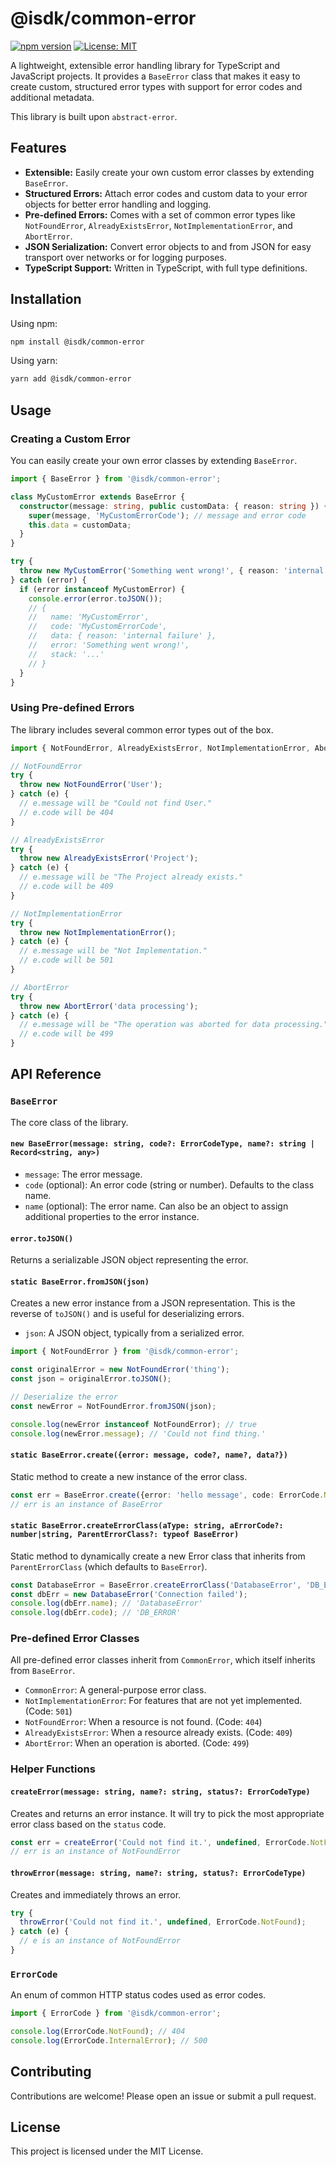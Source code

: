 # @isdk/common-error

[![npm version](https://img.shields.io/npm/v/@isdk/common-error.svg)](https://www.npmjs.com/package/@isdk/common-error)
[![License: MIT](https://img.shields.io/badge/License-MIT-yellow.svg)](https://opensource.org/licenses/MIT)

A lightweight, extensible error handling library for TypeScript and JavaScript projects. It provides a `BaseError` class that makes it easy to create custom, structured error types with support for error codes and additional metadata.

This library is built upon `abstract-error`.

## Features

- **Extensible:** Easily create your own custom error classes by extending `BaseError`.
- **Structured Errors:** Attach error codes and custom data to your error objects for better error handling and logging.
- **Pre-defined Errors:** Comes with a set of common error types like `NotFoundError`, `AlreadyExistsError`, `NotImplementationError`, and `AbortError`.
- **JSON Serialization:** Convert error objects to and from JSON for easy transport over networks or for logging purposes.
- **TypeScript Support:** Written in TypeScript, with full type definitions.

## Installation

Using npm:

```bash
npm install @isdk/common-error
```

Using yarn:

```bash
yarn add @isdk/common-error
```

## Usage

### Creating a Custom Error

You can easily create your own error classes by extending `BaseError`.

```typescript
import { BaseError } from '@isdk/common-error';

class MyCustomError extends BaseError {
  constructor(message: string, public customData: { reason: string }) {
    super(message, 'MyCustomErrorCode'); // message and error code
    this.data = customData;
  }
}

try {
  throw new MyCustomError('Something went wrong!', { reason: 'internal failure' });
} catch (error) {
  if (error instanceof MyCustomError) {
    console.error(error.toJSON());
    // {
    //   name: 'MyCustomError',
    //   code: 'MyCustomErrorCode',
    //   data: { reason: 'internal failure' },
    //   error: 'Something went wrong!',
    //   stack: '...'
    // }
  }
}
```

### Using Pre-defined Errors

The library includes several common error types out of the box.

```typescript
import { NotFoundError, AlreadyExistsError, NotImplementationError, AbortError } from '@isdk/common-error';

// NotFoundError
try {
  throw new NotFoundError('User');
} catch (e) {
  // e.message will be "Could not find User."
  // e.code will be 404
}

// AlreadyExistsError
try {
  throw new AlreadyExistsError('Project');
} catch (e) {
  // e.message will be "The Project already exists."
  // e.code will be 409
}

// NotImplementationError
try {
  throw new NotImplementationError();
} catch (e) {
  // e.message will be "Not Implementation."
  // e.code will be 501
}

// AbortError
try {
  throw new AbortError('data processing');
} catch (e) {
  // e.message will be "The operation was aborted for data processing."
  // e.code will be 499
}
```

## API Reference

### `BaseError`

The core class of the library.

#### `new BaseError(message: string, code?: ErrorCodeType, name?: string | Record<string, any>)`

- `message`: The error message.
- `code` (optional): An error code (string or number). Defaults to the class name.
- `name` (optional): The error name. Can also be an object to assign additional properties to the error instance.

#### `error.toJSON()`

Returns a serializable JSON object representing the error.

#### `static BaseError.fromJSON(json)`

Creates a new error instance from a JSON representation. This is the reverse of `toJSON()` and is useful for deserializing errors.

- `json`: A JSON object, typically from a serialized error.

```typescript
import { NotFoundError } from '@isdk/common-error';

const originalError = new NotFoundError('thing');
const json = originalError.toJSON();

// Deserialize the error
const newError = NotFoundError.fromJSON(json);

console.log(newError instanceof NotFoundError); // true
console.log(newError.message); // 'Could not find thing.'
```

#### `static BaseError.create({error: message, code?, name?, data?})`

Static method to create a new instance of the error class.

```typescript
const err = BaseError.create({error: 'hello message', code: ErrorCode.NotFound});
// err is an instance of BaseError
```

#### `static BaseError.createErrorClass(aType: string, aErrorCode?: number|string, ParentErrorClass?: typeof BaseError)`

Static method to dynamically create a new Error class that inherits from `ParentErrorClass` (which defaults to `BaseError`).

```typescript
const DatabaseError = BaseError.createErrorClass('DatabaseError', 'DB_ERROR');
const dbErr = new DatabaseError('Connection failed');
console.log(dbErr.name); // 'DatabaseError'
console.log(dbErr.code); // 'DB_ERROR'
```

### Pre-defined Error Classes

All pre-defined error classes inherit from `CommonError`, which itself inherits from `BaseError`.

- `CommonError`: A general-purpose error class.
- `NotImplementationError`: For features that are not yet implemented. (Code: `501`)
- `NotFoundError`: When a resource is not found. (Code: `404`)
- `AlreadyExistsError`: When a resource already exists. (Code: `409`)
- `AbortError`: When an operation is aborted. (Code: `499`)

### Helper Functions

#### `createError(message: string, name?: string, status?: ErrorCodeType)`

Creates and returns an error instance. It will try to pick the most appropriate error class based on the `status` code.

```typescript
const err = createError('Could not find it.', undefined, ErrorCode.NotFound);
// err is an instance of NotFoundError
```

#### `throwError(message: string, name?: string, status?: ErrorCodeType)`

Creates and immediately throws an error.

```typescript
try {
  throwError('Could not find it.', undefined, ErrorCode.NotFound);
} catch (e) {
  // e is an instance of NotFoundError
}
```

### `ErrorCode`

An enum of common HTTP status codes used as error codes.

```typescript
import { ErrorCode } from '@isdk/common-error';

console.log(ErrorCode.NotFound); // 404
console.log(ErrorCode.InternalError); // 500
```

## Contributing

Contributions are welcome! Please open an issue or submit a pull request.

## License

This project is licensed under the MIT License.
